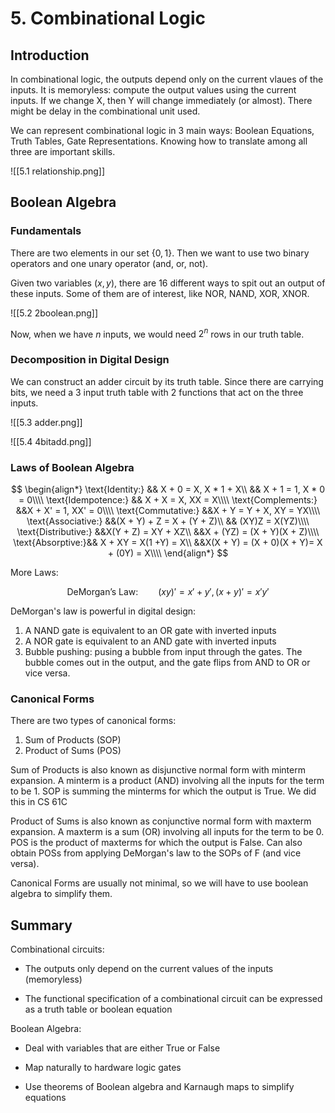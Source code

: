 # 5. Combinational Logic

## Introduction
In combinational logic, the outputs depend only on the current vlaues of the inputs. It is memoryless: compute the output values using the current inputs. If we change X, then Y will change immediately (or almost). There might be delay in the combinational unit used. 

We can represent combinational logic in 3 main ways: Boolean Equations, Truth Tables, Gate Representations. Knowing how to translate among all three are important skills. 

![[5.1 relationship.png]]

## Boolean Algebra

### Fundamentals
There are two elements in our set $\{0, 1\}$. Then we want to use two binary operators and one unary operator (and, or, not). 

Given two variables $(x, y)$, there are 16 different ways to spit out an output of these inputs. Some of them are of interest, like NOR, NAND, XOR, XNOR. 

![[5.2 2boolean.png]]

Now, when we have $n$ inputs, we would need $2^n$ rows in our truth table. 

### Decomposition in Digital Design
We can construct an adder circuit by its truth table. Since there are carrying bits, we need a 3 input truth table with 2 functions that act on the three inputs. 

![[5.3 adder.png]]

![[5.4 4bitadd.png]]

### Laws of Boolean Algebra

$$
\begin{align*}
	\text{Identity:} && X + 0 = X, X * 1 + X\\
	&& X + 1 = 1, X * 0 = 0\\\\
	\text{Idempotence:} && X + X = X, XX = X\\\\
	\text{Complements:} &&X + X' = 1, XX' = 0\\\\
	\text{Commutative:} &&X + Y = Y + X, XY = YX\\\\
	\text{Associative:} &&(X + Y) + Z = X + (Y + Z)\\
	&& (XY)Z = X(YZ)\\\\
	\text{Distributive:} &&X(Y + Z) = XY + XZ\\
	&&X + (YZ) = (X + Y)(X + Z)\\\\
	\text{Absorptive:}&& X + XY = X(1 +Y) = X\\
	&&X(X + Y) = (X + 0)(X + Y)= X + (0Y) = X\\\\
\end{align*}
$$

More Laws:

$$
\text{DeMorgan's Law:} \qquad (xy)' = x' + y', (x + y)' = x'y'
$$

DeMorgan's law is powerful in digital design:
1. A NAND gate is equivalent to an OR gate with inverted inputs
2. A NOR gate is equivalent to an AND gate with inverted inputs
3. Bubble pushing: pusing a bubble from input through the gates. The bubble comes out in the output, and the gate flips from AND to OR or vice versa. 

### Canonical Forms
There are two types of canonical forms: 
1. Sum of Products (SOP)
2. Product of Sums (POS)

Sum of Products is also known as disjunctive normal form with minterm expansion. A minterm is a product (AND) involving all the inputs for the term to be 1. SOP is summing the minterms for which the output is True. We did this in CS 61C

Product of Sums is also known as conjunctive normal form with maxterm expansion. A maxterm is a sum (OR) involving all inputs for the term to be 0. POS is the product of maxterms for which the output is False. Can also obtain POSs from applying DeMorgan's law to the SOPs of F (and vice versa).

Canonical Forms are usually not minimal, so we will have to use boolean algebra to simplify them.

## Summary
Combinational circuits:

- The outputs only depend on the current values of the inputs (memoryless)

- The functional specification of a combinational circuit can be expressed as a truth table or boolean equation

Boolean Algebra:

- Deal with variables that are either True or False

- Map naturally to hardware logic gates

- Use theorems of Boolean algebra and Karnaugh maps to simplify equations
